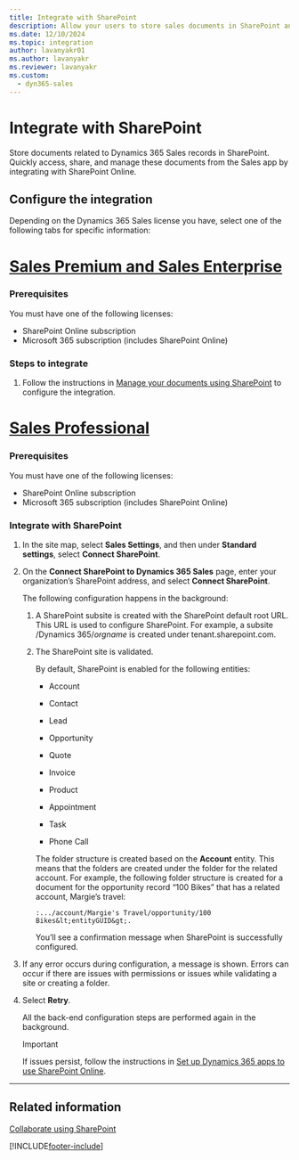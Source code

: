 ```yaml
---
title: Integrate with SharePoint
description: Allow your users to store sales documents in SharePoint and collaborate on them by integrating Dynamics 365 Sales with SharePoint.
ms.date: 12/10/2024
ms.topic: integration
author: lavanyakr01
ms.author: lavanyakr
ms.reviewer: lavanyakr
ms.custom: 
  - dyn365-sales
---
```


# Integrate with SharePoint

Store documents related to Dynamics 365 Sales records in SharePoint. Quickly access, share, and manage these documents from the Sales app by integrating with SharePoint Online.

## Configure the integration

Depending on the Dynamics 365 Sales license you have, select one of the following tabs for specific information:

# [Sales Premium and Sales Enterprise](#tab/SE)

### Prerequisites

You must have one of the following licenses:

- SharePoint Online subscription
- Microsoft 365 subscription (includes SharePoint Online)

### Steps to integrate

1. Follow the instructions in [Manage your documents using SharePoint](/power-platform/admin/manage-documents-using-sharepoint?context=/dynamics365/context/sales-context) to configure the integration. 

# [Sales Professional](#tab/SP)

### Prerequisites

You must have one of the following licenses:

- SharePoint Online subscription
- Microsoft 365 subscription (includes SharePoint Online)

### Integrate with SharePoint

1. In the site map, select **Sales Settings**, and then under **Standard settings**, select **Connect SharePoint**.

2. On the **Connect SharePoint to Dynamics 365 Sales** page, enter your organization’s SharePoint address, and select **Connect SharePoint**.

    The following configuration happens in the background:

    1. A SharePoint subsite is created with the SharePoint default root URL. This URL is used to configure SharePoint. For example, a subsite /Dynamics 365/*orgname* is created under tenant.sharepoint.com.

    2. The SharePoint site is validated.

        By default, SharePoint is enabled for the following entities:

        - Account  

        - Contact  

        - Lead  

        - Opportunity  

        - Quote  

        - Invoice  

        - Product  

        - Appointment  

        - Task  

        - Phone Call

        The folder structure is created based on the **Account** entity. This means that the folders are created under the folder for the related account. For example, the following folder structure is created for a document for the opportunity record “100 Bikes” that has a related account, Margie’s travel:

        `:.../account/Margie's Travel/opportunity/100 Bikes&lt;entityGUID&gt;.`

        You’ll see a confirmation message when SharePoint is successfully configured.

3. If any error occurs during configuration, a message is shown. Errors can occur if there are issues with permissions or issues while validating a site or creating a folder.

4. Select **Retry**.

    All the back-end configuration steps are performed again in the background.

    > [!IMPORTANT]
    > If issues persist, follow the instructions in [Set up Dynamics 365 apps to use SharePoint Online](/dynamics365/customer-engagement/admin/set-up-dynamics-365-online-to-use-sharepoint-online).

---

## Related information

[Collaborate using SharePoint](collaborate-using-sharepoint-sales.md)

[!INCLUDE[footer-include](../includes/footer-banner.md)]
